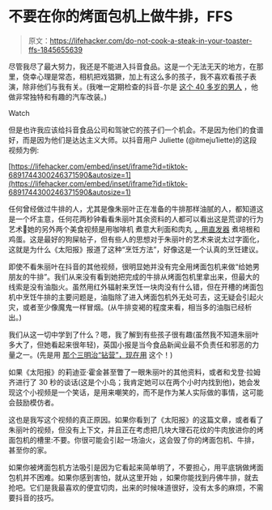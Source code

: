 # 不要在你的烤面包机上做牛排，FFS

> 原文：<https://lifehacker.com/do-not-cook-a-steak-in-your-toaster-ffs-1845655639>

尽管我尽了最大努力，我还是不能进入抖音食品。这是一个无法无天的地方，在那里，侥幸心理是常态，相机把戏猖獗，加上有这么多的孩子，我不喜欢看孩子表演，除非他们与我有关。(我唯一定期检查的抖音-尔是 [这个 40 多岁的男人](https://www.tiktok.com/@neutraldrop/video/6888325926011014406?source=h5_m) ，他做非常独特和有趣的汽车改装。)

Watch

但是也许我应该给抖音食品公司和驾驶它的孩子们一个机会。不是因为他们的食谱好，而是因为他们是达达主义大师。以抖音用户 Juliette (@itmeju1iette)的这段视频为例:

 [https://lifehacker.com/embed/inset/iframe?id=tiktok-6891744300246371590&autosize=1](https://lifehacker.com/embed/inset/iframe?id=tiktok-6891744300246371590&autosize=1) 

任何曾经做过牛排的人，尤其是像朱丽叶正在准备的牛排那样油腻的人，都知道这是一个坏主意，任何花两秒钟看看朱丽叶其余资料的人都可以看出这是荒谬的行为艺术🥇她的另外两个美食视频是用咖啡机 煮意大利面和肉丸 [，用直发器](https://www.tiktok.com/@itsmeju1iette/video/6892801336790895877) 煮培根和鸡蛋。这是最好的狗屎帖子，但有些人的思想对于朱丽叶的艺术来说太过字面化，这就是为什么《太阳报》报道了这种“烹饪方法”，好像这是一个认真的烹饪建议。

即使不看朱丽叶在抖音的其他视频，很明显她并没有完全用烤面包机来做“给她男朋友的牛排”。我们从来没有看到她把完成的牛排从烤面包机里拿出来，但最大的线索是没有油脂火。虽然用红外辐射来烹饪一块肉没有什么错，但在开槽的烤面包机中烹饪牛排的主要问题是，油脂除了进入烤面包机外无处可去，这无疑会引起火灾，或者至少像魔鬼一样冒烟。(从牛排变褐的程度来看，相当多的油脂已经析出。)

我们从这一切中学到了什么？嗯，我了解到有些孩子很有趣(虽然我不知道朱丽叶多大了，但她看起来很年轻)，英国小报是当今食品新闻业最不负责任和邪恶的力量之一。(先是用 [那个三明治“钻营”，现在用](https://skillet.lifehacker.com/this-breakfast-sandwich-hack-is-bad-actually-1845445496) 这个！)

如果《太阳报》的莉迪亚·霍金甚至瞥了一眼朱丽叶的其他资料，或者和戈登·拉姆齐进行了 30 秒的谈话(这是个小岛；我肯定她可以在两个小时内找到他)，她会发现这个小视频是一个笑话，是用来嘲笑的，而不是作为某人实际做的事情，这可能会鼓励模仿者。

这也是我写这个视频的真正原因。如果你看到了《太阳报》的这篇文章，或者看了朱丽叶的视频，但没有上下文，并且正在考虑把几块大理石花纹的牛肉放进你的烤面包机的槽里:不要。你很可能会引起一场油火，这会毁了你的烤面包机、牛排，甚至你的家。

如果你被烤面包机方法吸引是因为它看起来简单明了，不要担心，用平底锅做烤面包机并不困难。如果你感到害怕，就从这里开始 ，如果你能找到丹佛牛排，就去抢吧。它们是我最喜欢的便宜切肉，出来的时候味道很好，没有太多的麻烦，不需要抖音的技巧。